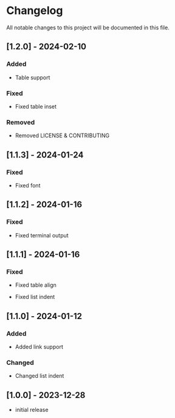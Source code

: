 # Changelog

All notable changes to this project will be documented in this file.

## [1.2.0] - 2024-02-10

### Added

- Table support

### Fixed

- Fixed table inset

### Removed

- Removed LICENSE & CONTRIBUTING

## [1.1.3] - 2024-01-24

### Fixed

- Fixed font

## [1.1.2] - 2024-01-16

### Fixed

- Fixed terminal output

## [1.1.1] - 2024-01-16

### Fixed

- Fixed table align

- Fixed list indent

## [1.1.0] - 2024-01-12

### Added

- Added link support

### Changed

- Changed list indent

## [1.0.0] - 2023-12-28

- initial release
